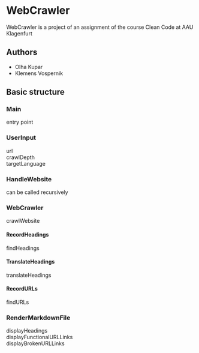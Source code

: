 # WebCrawler
WebCrawler is a project of an assignment of the course Clean Code at AAU Klagenfurt  
## Authors
- Olha Kupar  
- Klemens Vospernik

## Basic structure  
### Main
entry point

### UserInput  
url  
crawlDepth  
targetLanguage

### HandleWebsite
can be called recursively

### WebCrawler
crawlWebsite
#### RecordHeadings
findHeadings
#### TranslateHeadings
translateHeadings
#### RecordURLs
findURLs

### RenderMarkdownFile
displayHeadings  
displayFunctionalURLLinks  
displayBrokenURLLinks
